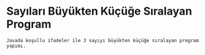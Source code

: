 # Sayıları Büyükten Küçüğe Sıralayan Program

    Javada koşullu ifadeler ile 3 sayıyı büyükten küçüğe sıralayan program yapımı.
